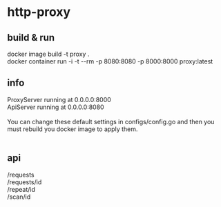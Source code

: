 # http-proxy

## build & run
docker image build -t proxy . <br>
docker container run -i -t --rm -p 8080:8080 -p 8000:8000 proxy:latest <br>

## info
ProxyServer running at 0.0.0.0:8000 <br>
ApiServer running at 0.0.0.0:8080 <br>
<br>
You can change these default settings in configs/config.go
and then you must rebuild you docker image to apply them.
<br> <br>

## api
/requests <br>
/requests/id <br>
/repeat/id <br>
/scan/id <br>


